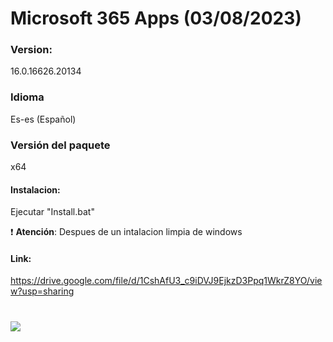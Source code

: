 # Microsoft 365 Apps (03/08/2023)

### Version:
16.0.16626.20134

### Idioma
Es-es (Español)

### Versión del paquete
x64

#### Instalacion:
Ejecutar "Install.bat"

:exclamation: **Atención**: Despues de un intalacion limpia de windows

#### Link:
https://drive.google.com/file/d/1CshAfU3_c9iDVJ9EjkzD3Ppq1WkrZ8YO/view?usp=sharing

# <img src="https://github.com/wernser412/Office_365/raw/main/2023-04-30_204705.png">
